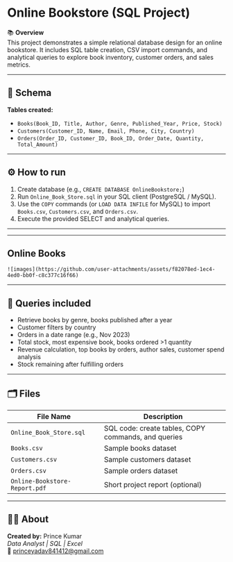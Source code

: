 # Online Bookstore (SQL Project)

📚 **Overview**  
This project demonstrates a simple relational database design for an online bookstore. It includes SQL table creation, CSV import commands, and analytical queries to explore book inventory, customer orders, and sales metrics.

---

## 🧩 Schema
**Tables created:**
- `Books(Book_ID, Title, Author, Genre, Published_Year, Price, Stock)`
- `Customers(Customer_ID, Name, Email, Phone, City, Country)`
- `Orders(Order_ID, Customer_ID, Book_ID, Order_Date, Quantity, Total_Amount)`

---

## ⚙️ How to run
1. Create database (e.g., `CREATE DATABASE OnlineBookstore;`)  
2. Run `Online_Book_Store.sql` in your SQL client (PostgreSQL / MySQL).  
3. Use the `COPY` commands (or `LOAD DATA INFILE` for MySQL) to import `Books.csv`, `Customers.csv`, and `Orders.csv`.  
4. Execute the provided SELECT and analytical queries.

---
----
  ## Online Books
    ![images](https://github.com/user-attachments/assets/f82078ed-1ec4-4ed0-bb0f-c8c377c16f66)

----

## 🔎 Queries included
- Retrieve books by genre, books published after a year  
- Customer filters by country  
- Orders in a date range (e.g., Nov 2023)  
- Total stock, most expensive book, books ordered >1 quantity  
- Revenue calculation, top books by orders, author sales, customer spend analysis  
- Stock remaining after fulfilling orders

---

## 🗂 Files
| File Name | Description |
|-----------|-------------|
| `Online_Book_Store.sql` | SQL code: create tables, COPY commands, and queries |
| `Books.csv` | Sample books dataset |
| `Customers.csv` | Sample customers dataset |
| `Orders.csv` | Sample orders dataset |
| `Online-Bookstore-Report.pdf` | Short project report (optional) |

---

## 👨‍💻 About
**Created by:** Prince Kumar  
_Data Analyst | SQL | Excel_  
📧 princeyadav841412@gmail.com
